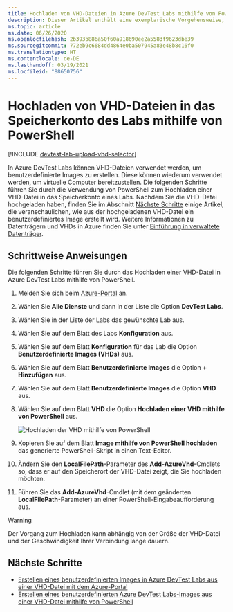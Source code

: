 ```yaml
---
title: Hochladen von VHD-Dateien in Azure DevTest Labs mithilfe von PowerShell | Microsoft-Dokumentation
description: Dieser Artikel enthält eine exemplarische Vorgehensweise, in der gezeigt wird, wie Sie eine VHD-Datei mithilfe von PowerShell in Azure DevTest Labs hochladen.
ms.topic: article
ms.date: 06/26/2020
ms.openlocfilehash: 2b393b886a50f60a918690ee2a5583f9623dbe39
ms.sourcegitcommit: 772eb9c6684dd4864e0ba507945a83e48b8c16f0
ms.translationtype: HT
ms.contentlocale: de-DE
ms.lasthandoff: 03/19/2021
ms.locfileid: "88650756"
---
```

# <a name="upload-vhd-file-to-labs-storage-account-using-powershell"></a>Hochladen von VHD-Dateien in das Speicherkonto des Labs mithilfe von PowerShell

[!INCLUDE [devtest-lab-upload-vhd-selector](../../includes/devtest-lab-upload-vhd-selector.md)]

In Azure DevTest Labs können VHD-Dateien verwendet werden, um benutzerdefinierte Images zu erstellen. Diese können wiederum verwendet werden, um virtuelle Computer bereitzustellen. Die folgenden Schritte führen Sie durch die Verwendung von PowerShell zum Hochladen einer VHD-Datei in das Speicherkonto eines Labs. Nachdem Sie die VHD-Datei hochgeladen haben, finden Sie im Abschnitt [Nächste Schritte](#next-steps) einige Artikel, die veranschaulichen, wie aus der hochgeladenen VHD-Datei ein benutzerdefiniertes Image erstellt wird. Weitere Informationen zu Datenträgern und VHDs in Azure finden Sie unter [Einführung in verwaltete Datenträger](../virtual-machines/managed-disks-overview.md).

## <a name="step-by-step-instructions"></a>Schrittweise Anweisungen

Die folgenden Schritte führen Sie durch das Hochladen einer VHD-Datei in Azure DevTest Labs mithilfe von PowerShell. 

1. Melden Sie sich beim [Azure-Portal](https://go.microsoft.com/fwlink/p/?LinkID=525040) an.

1. Wählen Sie **Alle Dienste** und dann in der Liste die Option **DevTest Labs**.

1. Wählen Sie in der Liste der Labs das gewünschte Lab aus.  

1. Wählen Sie auf dem Blatt des Labs **Konfiguration** aus. 

1. Wählen Sie auf dem Blatt **Konfiguration** für das Lab die Option **Benutzerdefinierte Images (VHDs)** aus.

1. Wählen Sie auf dem Blatt **Benutzerdefinierte Images** die Option **+ Hinzufügen** aus. 

1. Wählen Sie auf dem Blatt **Benutzerdefinierte Images** die Option **VHD** aus.

1. Wählen Sie auf dem Blatt **VHD** die Option **Hochladen einer VHD mithilfe von PowerShell** aus.

    ![Hochladen der VHD mithilfe von PowerShell](./media/devtest-lab-upload-vhd-using-powershell/upload-image-using-psh.png)

1. Kopieren Sie auf dem Blatt **Image mithilfe von PowerShell hochladen** das generierte PowerShell-Skript in einen Text-Editor.

1. Ändern Sie den **LocalFilePath**-Parameter des **Add-AzureVhd**-Cmdlets so, dass er auf den Speicherort der VHD-Datei zeigt, die Sie hochladen möchten.

1. Führen Sie das **Add-AzureVhd**-Cmdlet (mit dem geänderten **LocalFilePath**-Parameter) an einer PowerShell-Eingabeaufforderung aus.

> [!WARNING] 
> 
> Der Vorgang zum Hochladen kann abhängig von der Größe der VHD-Datei und der Geschwindigkeit Ihrer Verbindung lange dauern.

## <a name="next-steps"></a>Nächste Schritte

- [Erstellen eines benutzerdefinierten Images in Azure DevTest Labs aus einer VHD-Datei mit dem Azure-Portal](devtest-lab-create-template.md)
- [Erstellen eines benutzerdefinierten Azure DevTest Labs-Images aus einer VHD-Datei mithilfe von PowerShell](devtest-lab-create-custom-image-from-vhd-using-powershell.md)
